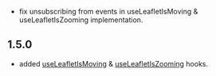 
- fix unsubscribing from events in useLeafletIsMoving & useLeafletIsZooming implementation.

## 1.5.0

- added [useLeafletIsMoving](README.md#useleafletismoving) & [useLeafletIsZooming](README.md#useleafletiszooming) hooks.

